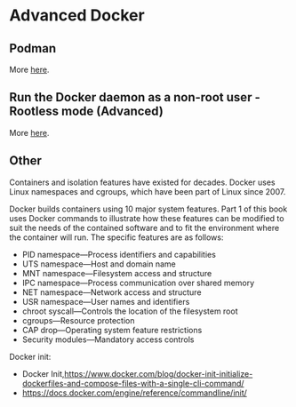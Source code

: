 # Advanced Docker

## Podman

More [here](./podman.md).

## Run the Docker daemon as a non-root user - Rootless mode (Advanced)

More [here](./docker_rootless.md).

## Other

Containers and isolation features have existed for decades. Docker uses Linux namespaces
and cgroups, which have been part of Linux since 2007. 

Docker builds containers using 10 major system features. Part 1 of this book uses
Docker commands to illustrate how these features can be modified to suit the needs
of the contained software and to fit the environment where the container will run.
The specific features are as follows:
- PID namespace—Process identifiers and capabilities
- UTS namespace—Host and domain name
- MNT namespace—Filesystem access and structure
- IPC namespace—Process communication over shared memory
- NET namespace—Network access and structure
- USR namespace—User names and identifiers
- chroot syscall—Controls the location of the filesystem root
- cgroups—Resource protection
- CAP drop—Operating system feature restrictions
- Security modules—Mandatory access controls


Docker init:
- Docker Init,https://www.docker.com/blog/docker-init-initialize-dockerfiles-and-compose-files-with-a-single-cli-command/
- https://docs.docker.com/engine/reference/commandline/init/